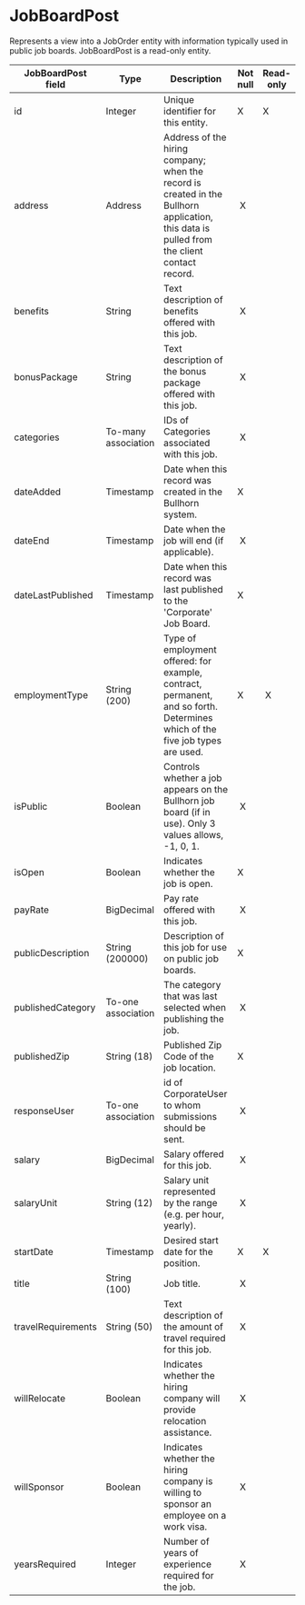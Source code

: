 # JobBoardPost

Represents a view into a JobOrder entity with information typically used in public job boards. JobBoardPost is a read-only entity.

| **JobBoardPost field** | **Type** | **Description** | **Not null** | **Read-only** |
| --- | --- | --- | --- | --- |
| id | Integer | Unique identifier for this entity. | X | X |
| address | Address | Address of the hiring company; when the record is created in the Bullhorn application, this data is pulled from the client contact record. |  X | |
| benefits | String | Text description of benefits offered with this job. |  X | |
| bonusPackage | String | Text description of the bonus package offered with this job. |  X | |
| categories | To-many association | IDs of Categories associated with this job. |  X | |
| dateAdded | Timestamp | Date when this record was created in the Bullhorn system. | X | |
| dateEnd | Timestamp | Date when the job will end (if applicable). |  X | |
| dateLastPublished | Timestamp | Date when this record was last published to the 'Corporate' Job Board. | X | |
| employmentType | String (200) | Type of employment offered: for example, contract, permanent, and so forth. Determines which of the five job types are used. | X |  X |
| isPublic | Boolean | Controls whether a job appears on the Bullhorn job board (if in use). Only 3 values allows, -1, 0, 1. |  X | |
| isOpen | Boolean | Indicates whether the job is open. | X  | |
| payRate | BigDecimal | Pay rate offered with this job. |  X | |
| publicDescription | String (200000) | Description of this job for use on public job boards. | X | |
| publishedCategory | To-one association | The category that was last selected when publishing the job. |  X | |
| publishedZip | String (18) | Published Zip Code of the job location. | X  | |
| responseUser | To-one association | id of CorporateUser to whom submissions should be sent. |  X | |
| salary | BigDecimal | Salary offered for this job. |  X | |
| salaryUnit | String (12) | Salary unit represented by the range (e.g. per hour, yearly). |  X | |
| startDate | Timestamp | Desired start date for the position. | X | X |
| title | String (100) | Job title. |  X | |
| travelRequirements | String (50) | Text description of the amount of travel required for this job. |  X | |
| willRelocate | Boolean | Indicates whether the hiring company will provide relocation assistance. |  X | |
| willSponsor | Boolean | Indicates whether the hiring company is willing to sponsor an employee on a work visa. |  X | |
| yearsRequired | Integer | Number of years of experience required for the job. |  X | |